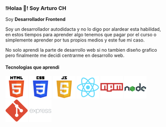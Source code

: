 ### !Holaa 👋! Soy Arturo CH

<p align="">Soy <strong>Desarrollador Frontend</strong></p>

<p>Soy un desarrollador autodidacta y no lo digo por alardear esta habilidad, en estos tiempos para aprender algo tenemos que pagar por el curso o simplemente aprender por tus propios medios y este fue mi caso.</p>
<p>No solo aprendi la parte de desarrollo web si no tambien diseño grafico pero finalmente me decidi centrarme en desarrollo web.</p>

#### Tecnologias que aprendi

<p>
    <img src="https://raw.githubusercontent.com/arturo1997/arturo1997/main/html-icon.png" />
    <img src="https://raw.githubusercontent.com/arturo1997/arturo1997/main/css-icon.png" />
    <img src="https://raw.githubusercontent.com/arturo1997/arturo1997/main/javascript-icon.png" />
    <img src="https://raw.githubusercontent.com/arturo1997/arturo1997/main/react-icon.png" />
    <img src="https://raw.githubusercontent.com/arturo1997/arturo1997/main/npm-icon.png" />
    <img src="https://raw.githubusercontent.com/arturo1997/arturo1997/main/node-icon.png" />
    <img src="https://raw.githubusercontent.com/arturo1997/arturo1997/main/git-icon.png" />
    <img src="https://raw.githubusercontent.com/arturo1997/arturo1997/main/express-icon.png" />
</p>

